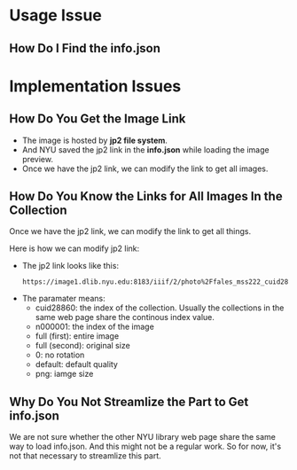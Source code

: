 # Usage Issue

## How Do I Find the info.json


# Implementation Issues

## How Do You Get the Image Link

- The image is hosted by **jp2 file system**. 
- And NYU saved the jp2 link in the **info.json** while loading the image preview.
- Once we have the jp2 link, we can modify the link to get all images. 

## How Do You Know the Links for All Images In the Collection

Once we have the jp2 link, we can modify the link to get all things. 

Here is how we can modify jp2 link:

- The jp2 link looks like this:
    ```
    https://image1.dlib.nyu.edu:8183/iiif/2/photo%2Ffales_mss222_cuid28860%2Ffales_mss222_cuid28860_n000001_d.jp2/full/full/0/default.png
    ```
- The paramater means:
    + cuid28860: the index of the collection. Usually the collections in the same web page share the continous index value.
    + n000001: the index of the image
    + full (first): entire image
    + full (second): original size
    + 0: no rotation
    + default: default quality
    + png: iamge size

## Why Do You **Not** Streamlize the Part to Get info.json

We are not sure whether the other NYU library web page share the same way to load info.json. And this might not be a regular work. So for now, it's not that necessary to streamlize this part.





